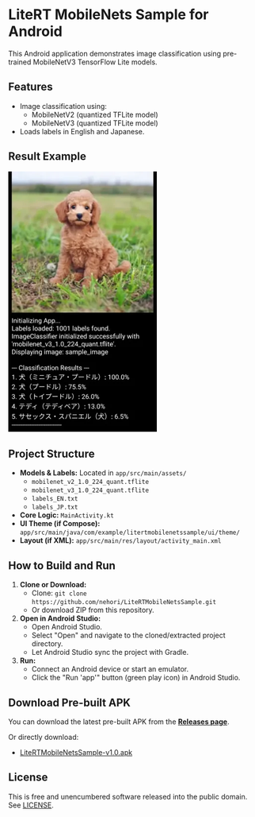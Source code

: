 # LiteRT MobileNets Sample for Android

This Android application demonstrates image classification using pre-trained MobileNetV3 TensorFlow Lite models.

## Features

*   Image classification using:
    *   MobileNetV2 (quantized TFLite model)
    *   MobileNetV3 (quantized TFLite model)
*   Loads labels in English and Japanese.

## Result Example

<img src="result.webp" alt="App Screenshot" width="300"/>

## Project Structure

*   **Models & Labels:** Located in `app/src/main/assets/`
    *   `mobilenet_v2_1.0_224_quant.tflite`
    *   `mobilenet_v3_1.0_224_quant.tflite`
    *   `labels_EN.txt`
    *   `labels_JP.txt`
*   **Core Logic:** `MainActivity.kt`
*   **UI Theme (if Compose):** `app/src/main/java/com/example/litertmobilenetssample/ui/theme/`
*   **Layout (if XML):** `app/src/main/res/layout/activity_main.xml`

## How to Build and Run

1.  **Clone or Download:**
    *   Clone: `git clone https://github.com/nehori/LiteRTMobileNetsSample.git`
    *   Or download ZIP from this repository.
2.  **Open in Android Studio:**
    *   Open Android Studio.
    *   Select "Open" and navigate to the cloned/extracted project directory.
    *   Let Android Studio sync the project with Gradle.
3.  **Run:**
    *   Connect an Android device or start an emulator.
    *   Click the "Run 'app'" button (green play icon) in Android Studio.

## Download Pre-built APK

You can download the latest pre-built APK from the **[Releases page](https://github.com/nehori/LiteRTMobileNetsSample/releases)**.

Or directly download:
*   [LiteRTMobileNetsSample-v1.0.apk](https://github.com/nehori/LiteRTMobileNetsSample/releases/download/v1.0/LiteRTMobileNetsSample-v1.0.apk)

## License

This is free and unencumbered software released into the public domain. See [LICENSE](LICENSE).




